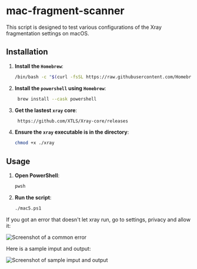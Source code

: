 # mac-fragment-scanner

This script is designed to test various configurations of the Xray fragmentation settings on macOS.

## Installation

1.  **Install the `Homebrew`**:
    ```sh
    /bin/bash -c "$(curl -fsSL https://raw.githubusercontent.com/Homebrew/install/HEAD/install.sh)"
    ```
   
2. **Install the `powershell` using `Homebrew`**:
   ```sh
    brew install --cask powershell
    ```

3. **Get the lastest `xray` core**:
   ```sh
    https://github.com/XTLS/Xray-core/releases
    ```
   
4. **Ensure the `xray` executable is in the directory**:
    ```sh
    chmod +x ./xray
    ```

## Usage

1. **Open PowerShell**:
    ```sh
    pwsh
    ```

2. **Run the script**:
    ```sh
    ./mac5.ps1
    ```


If you got an error that doesn't let xray run, go to settings, privacy and allow it:

![Screenshot of a common error](xrayblocked.png)

Here is a sample imput and output:

![Screenshot of sample imput and output](sampleoutput.png)


